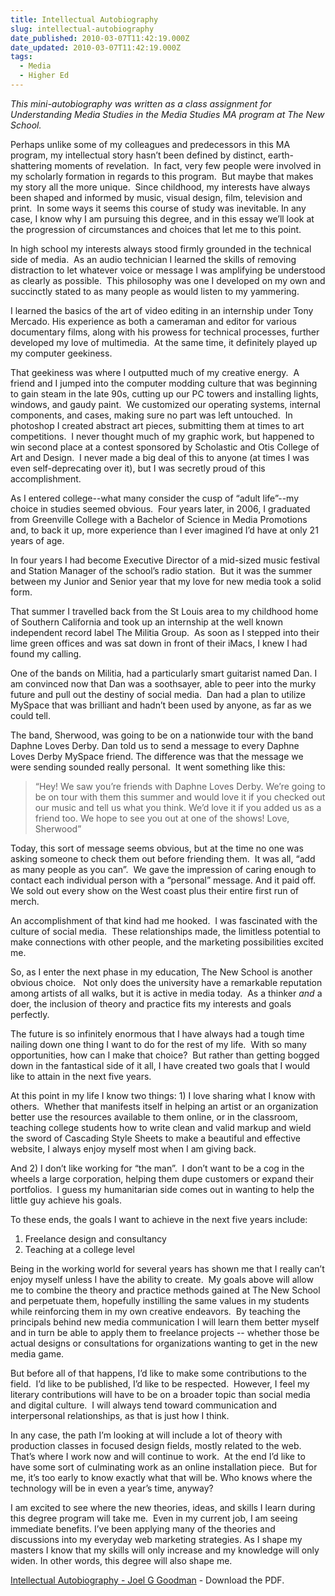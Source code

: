 ```yaml
---
title: Intellectual Autobiography
slug: intellectual-autobiography
date_published: 2010-03-07T11:42:19.000Z
date_updated: 2010-03-07T11:42:19.000Z
tags:
  - Media
  - Higher Ed
---
```


*This mini-autobiography was written as a class assignment for Understanding Media Studies in the Media Studies MA program at The New School.*

Perhaps unlike some of my colleagues and predecessors in this MA program, my intellectual story hasn’t been defined by distinct, earth-shattering moments of revelation.  In fact, very few people were involved in my scholarly formation in regards to this program.  But maybe that makes my story all the more unique.  Since childhood, my interests have always been shaped and informed by music, visual design, film, television and print.  In some ways it seems this course of study was inevitable. In any case, I know why I am pursuing this degree, and in this essay we’ll look at the progression of circumstances and choices that let me to this point.

In high school my interests always stood firmly grounded in the technical side of media.  As an audio technician I learned the skills of removing distraction to let whatever voice or message I was amplifying be understood as clearly as possible.  This philosophy was one I developed on my own and succinctly stated to as many people as would listen to my yammering.

I learned the basics of the art of video editing in an internship under Tony Mercado. His experience as both a cameraman and editor for various documentary films, along with his prowess for technical processes, further developed my love of multimedia.  At the same time, it definitely played up my computer geekiness.

That geekiness was where I outputted much of my creative energy.  A friend and I jumped into the computer modding culture that was beginning to gain steam in the late 90s, cutting up our PC towers and installing lights, windows, and gaudy paint.  We customized our operating systems, internal components, and cases, making sure no part was left untouched.  In photoshop I created abstract art pieces, submitting them at times to art competitions.  I never thought much of my graphic work, but happened to win second place at a contest sponsored by Scholastic and Otis College of Art and Design.  I never made a big deal of this to anyone (at times I was even self-deprecating over it), but I was secretly proud of this accomplishment.

As I entered college--what many consider the cusp of “adult life”--my choice in studies seemed obvious.  Four years later, in 2006, I graduated from Greenville College with a Bachelor of Science in Media Promotions and, to back it up, more experience than I ever imagined I’d have at only 21 years of age.

In four years I had become Executive Director of a mid-sized music festival and Station Manager of the school’s radio station.  But it was the summer between my Junior and Senior year that my love for new media took a solid form.

That summer I travelled back from the St Louis area to my childhood home of Southern California and took up an internship at the well known independent record label The Militia Group.  As soon as I stepped into their lime green offices and was sat down in front of their iMacs, I knew I had found my calling.

One of the bands on Militia, had a particularly smart guitarist named Dan. I am convinced now that Dan was a soothsayer, able to peer into the murky future and pull out the destiny of social media.  Dan had a plan to utilize MySpace that was brilliant and hadn’t been used by anyone, as far as we could tell.

The band, Sherwood, was going to be on a nationwide tour with the band Daphne Loves Derby. Dan told us to send a message to every Daphne Loves Derby MySpace friend. The difference was that the message we were sending sounded really personal.  It went something like this:

> “Hey! We saw you’re friends with Daphne Loves Derby. We’re going to be on tour with them this summer and would love it if you checked out our music and tell us what you think. We’d love it if you added us as a friend too. We hope to see you out at one of the shows! Love, Sherwood”

Today, this sort of message seems obvious, but at the time no one was asking someone to check them out before friending them.  It was all, “add as many people as you can”.  We gave the impression of caring enough to contact each individual person with a “personal” message. And it paid off. We sold out every show on the West coast plus their entire first run of merch.

An accomplishment of that kind had me hooked.  I was fascinated with the culture of social media.  These relationships made, the limitless potential to make connections with other people, and the marketing possibilities excited me.

So, as I enter the next phase in my education, The New School is another obvious choice.   Not only does the university have a remarkable reputation among artists of all walks, but it is active in media today.  As a thinker *and* a doer, the inclusion of theory and practice fits my interests and goals perfectly.

The future is so infinitely enormous that I have always had a tough time nailing down one thing I want to do for the rest of my life.  With so many opportunities, how can I make that choice?  But rather than getting bogged down in the fantastical side of it all, I have created two goals that I would like to attain in the next five years.

At this point in my life I know two things: 1) I love sharing what I know with others.  Whether that manifests itself in helping an artist or an organization better use the resources available to them online, or in the classroom, teaching college students how to write clean and valid markup and wield the sword of Cascading Style Sheets to make a beautiful and effective website, I always enjoy myself most when I am giving back.

And 2) I don’t like working for “the man”.  I don’t want to be a cog in the wheels a large corporation, helping them dupe customers or expand their portfolios.  I guess my humanitarian side comes out in wanting to help the little guy achieve his goals.

To these ends, the goals I want to achieve in the next five years include:

1. Freelance design and consultancy
2. Teaching at a college level

Being in the working world for several years has shown me that I really can’t enjoy myself unless I have the ability to create.  My goals above will allow me to combine the theory and practice methods gained at The New School and perpetuate them, hopefully instilling the same values in my students while reinforcing them in my own creative endeavors.  By teaching the principals behind new media communication I will learn them better myself and in turn be able to apply them to freelance projects -- whether those be actual designs or consultations for organizations wanting to get in the new media game.

But before all of that happens, I’d like to make some contributions to the field.  I’d like to be published, I’d like to be respected.  However, I feel my literary contributions will have to be on a broader topic than social media and digital culture.  I will always tend toward communication and interpersonal relationships, as that is just how I think.

In any case, the path I’m looking at will include a lot of theory with production classes in focused design fields, mostly related to the web.  That’s where I work now and will continue to work.  At the end I’d like to have some sort of culminating work as an online installation piece.  But for me, it’s too early to know exactly what that will be. Who knows where the technology will be in even a year’s time, anyway?

I am excited to see where the new theories, ideas, and skills I learn during this degree program will take me.  Even in my current job, I am seeing immediate benefits. I’ve been applying many of the theories and discussions into my everyday web marketing strategies. As I shape my masters I know that my skills will only increase and my knowledge will only widen. In other words, this degree will also shape me.

[Intellectual Autobiography - Joel G Goodman](http://joelgoodman.wpengine.com/wp-content/uploads/2010/03/GoodmanIntellectualAutobiography1.pdf) - Download the PDF.
